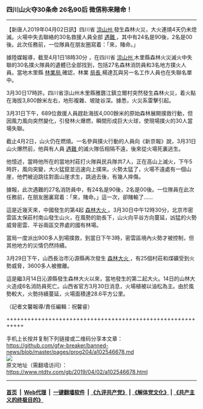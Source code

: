 ### 四川山火夺30条命  26名90后 微信称来赌命！
------------------------

<div class="post_content" itemprop="articleBody">
 <p>
  【新唐人2019年04月02日訊】四川省
  <a href="https://www.ntdtv.com/b5/涼山州.htm">
   涼山州
  </a>
  發生森林火災，大火連燒4天仍未熄滅。火場中失去聯絡的30名救援人員全部
  <a href="https://www.ntdtv.com/b5/遇難.htm">
   遇難
  </a>
  ，其中有24名是90後，2名是00後。此次任務前，一位隊員在朋友圈寫着：「來，賭命。」
 </p>
 <p>
  據陸媒報導，截至4月1日18時30分 ，在四川省
  <a href="https://www.ntdtv.com/b5/涼山州.htm">
   涼山州
  </a>
  木里縣森林火災滅火中失聯的30名撲火隊員的遺體已全部找到，包括27名森林消防員和3名地方撲火人員。當地木里縣
  <a href="https://www.ntdtv.com/b5/林業局.htm">
   林業局
  </a>
  確認，林業
  <a href="https://www.ntdtv.com/b5/局長.htm">
   局長
  </a>
  楊達瓦與另一名工作人員也在失聯名單中。
 </p>
 <p>
  3月30日17時許。四川省涼山州木里縣雅礱江鎮立爾村突然發生森林火災，着火點在海拔3,800餘米左右，地形複雜、坡陡谷深。據悉，火災系雷擊引起。
 </p>
 <p>
  3月31日下午，689位救援人員趕赴海拔4,000餘米的原始森林展開撲救行動，但因風力風向突然變化，引發林火爆燃，瞬間形成巨大火球，使現場撲火的30人當場失聯。
 </p>
 <p>
  截止4月2日，山火仍在燃燒。一名參與撲火行動的人員向《新京報》說，3月31日山火爆然前，他與有人員
  <a href="https://www.ntdtv.com/b5/遇難.htm">
   遇難
  </a>
  的滅火隊伍相隔不遠，後來從火場死裏逃生。
 </p>
 <p>
  他憶述，當時他所在的當地村莊打火隊與民兵隊共7人，正在高山上滅火，下午5時許，風向突變，大火猛竄並迅速向上撲來。火勢太猛了，火場不遠處有一個山崖，他們被迫跳往對面山崖求生，跳過去後，有幾人摔傷。
 </p>
 <p>
  據報，此次遇難的27名消防員中，有24名是90後，2名是00後。一位隊員在此次任務前，在朋友圈裏寫着：「來，賭命。」這一次，卻賭輸了……
 </p>
 <p>
  這是近幾天來，中國發生的第4起
  <a href="https://www.ntdtv.com/b5/森林大火.htm">
   森林大火
  </a>
  。3月30日中午12時30分，北京市密雲區太保莊村南山發生山火，在風勢的助長下，山火向平谷方向蔓延，凶猛的火勢威脅密雲、平谷兩區交界處的國有林場。
 </p>
 <p>
  當局一度派出900多人到場撲救，到當日下午3時，密雲區境內火勢才被控制，但其他地方的災情仍然持續。
 </p>
 <p>
  3月29日下午，山西長治市沁源縣再次發生
  <a href="https://www.ntdtv.com/b5/森林大火.htm">
   森林大火
  </a>
  ，有25個村莊和煤礦受到火勢威脅，3600多人被撤離。
 </p>
 <p>
  這是繼3月14日沁源縣發生森林大火以來，當地發生的第二起大火。14日的山林大火造成6名消防員死亡。山西省官方3月30日消息，火場植被以油松為主。由於風勢較大，火勢持續蔓延，火場面積達28.6平方公里。
 </p>
 <p>
  （記者文馨報導/責任編輯：祝馨睿）
 </p>
 <div class="single_ad">
 </div>
</div>

+++++++++++++++++++++++++++++++++++++++++++++++++++++++++++<br/><br/>
手机上长按并复制下列链接或二维码分享本文章：<br/>
https://github.com/gfw-breaker/banned-news/blob/master/pages/prog204/a102546678.md <br/>
<a href='https://github.com/gfw-breaker/banned-news/blob/master/pages/prog204/a102546678.md'><img src='https://github.com/gfw-breaker/banned-news/blob/master/pages/prog204/a102546678.md.png'/></a> <br/>
原文地址（需翻墙访问）：https://www.ntdtv.com/gb/2019/04/02/a102546678.html


------------------------
#### [首页](https://github.com/gfw-breaker/banned-news/blob/master/README.md) &nbsp;|&nbsp; [Web代理](https://github.com/labour-camp/helloworld) &nbsp;|&nbsp; [一键翻墙软件](https://github.com/gfw-breaker/nogfw/blob/master/README.md) &nbsp;| [《九评共产党》](https://github.com/gfw-breaker/9ping.md/blob/master/README.md#九评之一评共产党是什么) | [《解体党文化》](https://github.com/gfw-breaker/jtdwh.md/blob/master/README.md) | [《共产主义的终极目的》](https://github.com/gfw-breaker/gczydzjmd.md/blob/master/README.md)

